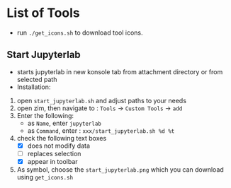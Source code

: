 # List of Tools

* run `./get_icons.sh` to download tool icons.


## Start Jupyterlab


* starts jupyterlab in new konsole tab from attachment directory or from selected path
* Installation:
1. open `start_jupyterlab.sh` and adjust paths to your needs
2.  open zim, then navigate to : `Tools` -> `Custom Tools` -> `add`
3. Enter the following:
    * as `Name`, enter `jupyterlab`
    *  as `Command`, enter : `xxx/start_jupyterlab.sh %d %t`
4. check the following text boxes
    * [x] does not modify data
    * [ ] replaces selection
    * [x] appear in toolbar
5. As symbol, choose the `start_jupyterlab.png` which you can download using `get_icons.sh`


